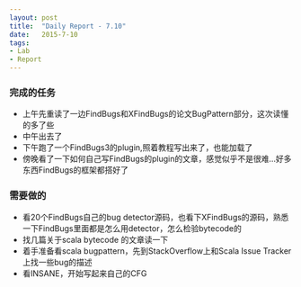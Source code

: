 ```yaml
---
layout: post
title:  "Daily Report - 7.10"
date:   2015-7-10
tags:
- Lab
- Report
---
```


### 完成的任务
* 上午先重读了一边FindBugs和XFindBugs的论文BugPattern部分，这次读懂的多了些
* 中午出去了
* 下午跑了一个FindBugs3的plugin,照着教程写出来了，也能加载了
* 傍晚看了一下如何自己写FindBugs的plugin的文章，感觉似乎不是很难...好多东西FindBugs的框架都搭好了
	
### 需要做的
* 看20个FindBugs自己的bug detector源码，也看下XFindBugs的源码，熟悉一下FindBugs里面都是怎么用detector，怎么检验bytecode的
* 找几篇关于scala bytecode 的文章读一下
* 着手准备看scala bugpattern，先到StackOverflow上和Scala Issue Tracker上找一些bug的描述
* 看INSANE，开始写起来自己的CFG
